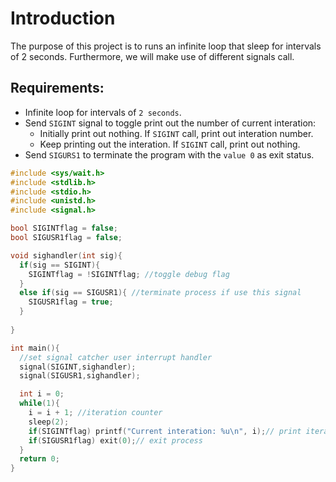 # Introduction
The purpose of this project is to runs an infinite loop that sleep for intervals of 2 seconds. Furthermore, we will make use of different signals call.

## Requirements:
- Infinite loop for intervals of `2 seconds`.
- Send `SIGINT` signal to toggle print out the number of current interation:
  - Initially print out nothing. If `SIGINT` call, print out interation number. 
  - Keep printing out the interation. If `SIGINT` call, print out nothing. 
- Send `SIGURS1` to terminate the program with the `value 0` as exit status.

```c
#include <sys/wait.h>
#include <stdlib.h>
#include <stdio.h>
#include <unistd.h>
#include <signal.h>

bool SIGINTflag = false;
bool SIGUSR1flag = false;

void sighandler(int sig){
  if(sig == SIGINT){
    SIGINTflag = !SIGINTflag; //toggle debug flag
  }
  else if(sig == SIGUSR1){ //terminate process if use this signal
    SIGUSR1flag = true;
  }
  
}

int main(){
  //set signal catcher user interrupt handler
  signal(SIGINT,sighandler);
  signal(SIGUSR1,sighandler);

  int i = 0;
  while(1){
    i = i + 1; //iteration counter
    sleep(2);
    if(SIGINTflag) printf("Current interation: %u\n", i);// print iteration if debug flag is ON
    if(SIGUSR1flag) exit(0);// exit process
  }
  return 0;
}
```
